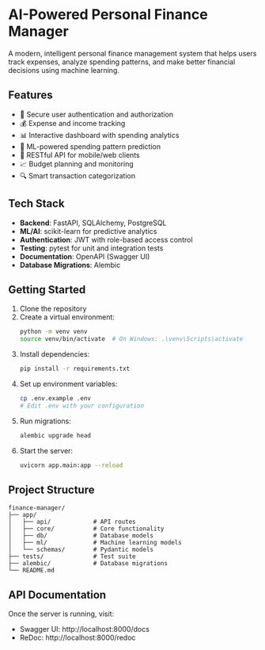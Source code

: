 # AI-Powered Personal Finance Manager

A modern, intelligent personal finance management system that helps users track expenses, analyze spending patterns, and make better financial decisions using machine learning.

## Features

- 🔐 Secure user authentication and authorization
- 💰 Expense and income tracking
- 📊 Interactive dashboard with spending analytics
- 🤖 ML-powered spending pattern prediction
- 📱 RESTful API for mobile/web clients
- 📈 Budget planning and monitoring
- 🔍 Smart transaction categorization

## Tech Stack

- **Backend**: FastAPI, SQLAlchemy, PostgreSQL
- **ML/AI**: scikit-learn for predictive analytics
- **Authentication**: JWT with role-based access control
- **Testing**: pytest for unit and integration tests
- **Documentation**: OpenAPI (Swagger UI)
- **Database Migrations**: Alembic

## Getting Started

1. Clone the repository
2. Create a virtual environment:
   ```bash
   python -m venv venv
   source venv/bin/activate  # On Windows: .\venv\Scripts\activate
   ```
3. Install dependencies:
   ```bash
   pip install -r requirements.txt
   ```
4. Set up environment variables:
   ```bash
   cp .env.example .env
   # Edit .env with your configuration
   ```
5. Run migrations:
   ```bash
   alembic upgrade head
   ```
6. Start the server:
   ```bash
   uvicorn app.main:app --reload
   ```

## Project Structure

```
finance-manager/
├── app/
│   ├── api/            # API routes
│   ├── core/           # Core functionality
│   ├── db/             # Database models
│   ├── ml/             # Machine learning models
│   └── schemas/        # Pydantic models
├── tests/              # Test suite
├── alembic/            # Database migrations
└── README.md
```

## API Documentation

Once the server is running, visit:
- Swagger UI: http://localhost:8000/docs
- ReDoc: http://localhost:8000/redoc
